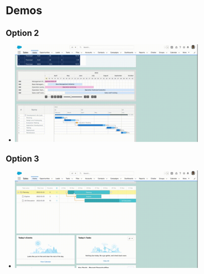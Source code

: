 # Demos

## Option 2
- ![Demo](img/gantt-v2.webm.gif)


## Option 3
- ![Demo-2](img/gantt-3.webm.gif)
